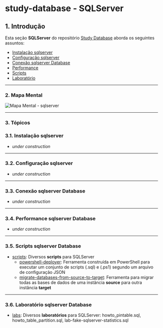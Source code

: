 # study-database - SQLServer

## 1. Introdução ##

Esta seção **SQLServer** do repositório [Study Database](https://github.com/josemarsilva/study-database) aborda os seguintes assuntos:

* [Instalação sqlserver](#31-instalação-sqlserver)
* [Configuração sqlserver](#32-configuração-sqlserver)
* [Conexão sqlserver Database](#33-conexao-sqlserver-database)
* [Performance](#34-performance-sqlserver-database)
* [Scripts](#35-scripts-sqlserver-database)
* [Laboratório](#35-laboratorio-sqlserver-database)

---
### 2. Mapa Mental

![Mapa Mental - sqlserver](../doc/mind-maps/MindMapDiagram-DatabaseStudy-SQLServer.png) 


---
### 3. Tópicos

### 3.1. Instalação sqlserver

* _under construction_

---
### 3.2. Configuração sqlserver

* _under construction_

---
### 3.3. Conexão sqlserver Database

* _under construction_

---
### 3.4. Performance sqlserver Database

* _under construction_

---
### 3.5. Scripts sqlserver Database

* [scripts](./scripts/): Diversos **scripts** para SQLServer
  * [powershell-deployer](./scripts/powershell-deployer/README.md): Ferramenta construída em PowerShell para executar um conjunto de scripts (.sql) e (.ps1) segundo um arquivo de configuração JSON
  * [migrate-databases-from-source-to-target](./scripts/migrate-databases-from-source-to-target/README.md): Ferramenta para migrar todas as bases de dados de uma instância **source** para outra instância **target**

---
### 3.6. Laboratório sqlserver Database

* [labs](./labs/): Diversos **laboratórios** para SQLServer: howto_pintable.sql, howto_table_partition.sql, lab-fake-sqlserver-statistics.sql

